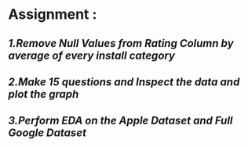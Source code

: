 
# **Assignment :**

## *1.Remove Null Values from Rating Column by average of every install category* 

## *2.Make 15 questions and Inspect the data and plot the graph* 

## *3.Perform EDA on the Apple Dataset and Full Google Dataset*